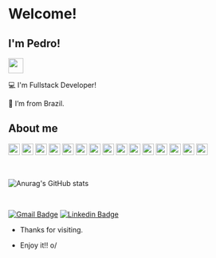 # Welcome!

 

## I'm Pedro!

<img src=https://github.com/TheDudeThatCode/TheDudeThatCode/blob/master/Assets/Earth.gif width="30">

:computer: I'm Fullstack Developer!

:house_with_garden: I’m from Brazil.



## About me

<img height="23" src="https://img.shields.io/badge/C%23-239120?style=for-the-badge&logo=c-sharp&logoColor=white"/>  <img height="23" src="https://img.shields.io/badge/.NET-512BD4?style=for-the-badge&logo=dotnet&logoColor=white"/>  <img height="23" src="https://img.shields.io/badge/MySQL-00000F?style=for-the-badge&logo=mysql&logoColor=white"/>  <img height="23" src="https://img.shields.io/badge/PostgreSQL-316192?style=for-the-badge&logo=postgresql&logoColor=white"/>  <img height="23" src="https://img.shields.io/badge/Docker-2CA5E0?style=for-the-badge&logo=docker&logoColor=white"/> <img height="23" src="https://img.shields.io/badge/Yarn-2C8EBB?style=for-the-badge&logo=yarn&logoColor=white"/> <img height="23" src="https://img.shields.io/badge/Node.js-339933?style=for-the-badge&logo=nodedotjs&logoColor=white"/> <img height="23" src="https://img.shields.io/badge/TypeScript-007ACC?style=for-the-badge&logo=typescript&logoColor=white"/> <img height="23" src="https://img.shields.io/badge/React-20232A?style=for-the-badge&logo=react&logoColor=61DAFB"/> <img height="23" src="https://img.shields.io/badge/AWS-%23FF9900.svg?style=for-the-badge&logo=amazon-aws&logoColor=white"/> <img height="23" src="https://img.shields.io/badge/azure-%230072C6.svg?style=for-the-badge&logo=microsoftazure&logoColor=white"/> <img height="23" src="https://img.shields.io/badge/AWS-%23FF9900.svg?style=for-the-badge&logo=amazon-aws&logoColor=white"/> <img height="23" src="https://img.shields.io/badge/git-%23F05033.svg?style=for-the-badge&logo=git&logoColor=white"/> <img height="23" src="https://img.shields.io/badge/github-%23121011.svg?style=for-the-badge&logo=github&logoColor=white"/> <img height="23" src="https://img.shields.io/badge/Rider-000000.svg?style=for-the-badge&logo=Rider&logoColor=white&color=black&labelColor=crimson"/>

<br/>

![Anurag's GitHub stats](https://github-readme-stats.vercel.app/api?username=Peduxx&show_icons=true&theme=radical)

<br/>


[![Gmail Badge](https://img.shields.io/badge/Gmail-D14836?style=for-the-badge&logo=gmail&logoColor=white&link=https://mail.google.com/mail/u/0/#inbox?compose=CllgCJqVPGKzqWlMsCZzvJSqcQlGQWdpjcwWWhgmXwZPKztsBxnghpNBHRKtnnGKlnSbZVlMcvq)](https://mail.google.com/mail/u/0/#inbox?compose=CllgCJqVPGKzqWlMsCZzvJSqcQlGQWdpjcwWWhgmXwZPKztsBxnghpNBHRKtnnGKlnSbZVlMcvq) [![Linkedin Badge](https://img.shields.io/badge/LinkedIn-0077B5?style=for-the-badge&logo=linkedin&logoColor=white&link=https://www.linkedin.com/in/pedro-henrique-alves-das-neves-8391291a5/)](https://www.linkedin.com/in/pedro-henrique-alves-das-neves-8391291a5/)

- Thanks for visiting.

- Enjoy it!! o/
